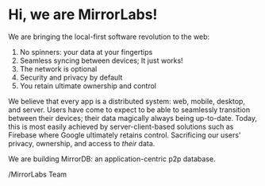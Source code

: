 # Hi, we are MirrorLabs!

We are bringing the local-first software revolution to the web:

1. No spinners: your data at your fingertips
2. Seamless syncing between devices; It just works!
3. The network is optional
4. Security and privacy by default
5. You retain ultimate ownership and control

We believe that every app is a distributed system: web, mobile, desktop, and server.
Users have come to expect to be able to seamlessly transition between their devices;
their data magically always being up-to-date. Today, this is most easily achieved by server-client-based solutions such as Firebase where Google ultimately retains control.
Sacrificing our users' privacy, ownership, and access to _their_ data.

We are building MirrorDB: an application-centric p2p database.

/MirrorLabs Team
